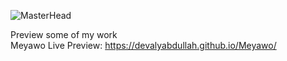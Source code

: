 ![MasterHead](https://previews.123rf.com/images/artinspiring/artinspiring1909/artinspiring190900998/130370493-frontend-development-web-banner-concept-website-interface.jpg)

Preview some of my work<br>
Meyawo Live Preview: https://devalyabdullah.github.io/Meyawo/
